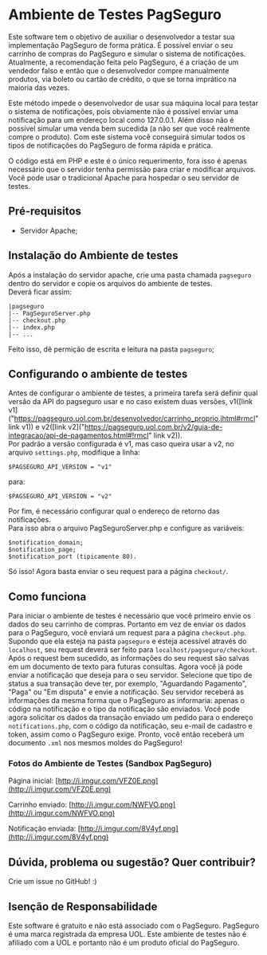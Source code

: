 Ambiente de Testes PagSeguro
==============

Este software tem o objetivo de auxiliar o desenvolvedor a testar sua implementação PagSeguro de forma prática. É possível enviar o seu carrinho de compras do PagSeguro e simular o sistema de notificações. Atualmente, a recomendação feita pelo PagSeguro, é a criação de um vendedor falso e então que o desenvolvedor compre manualmente produtos, via boleto ou cartão de crédito, o que se torna imprático na maioria das vezes. 

Este método impede o desenvolvedor de usar sua máquina local para testar o sistema de notificações, pois obviamente não é possível enviar uma notificação para um endereço local como 127.0.0.1. Além disso não é possível simular uma venda bem sucedida (a não ser que você realmente compre o produto). Com este sistema você conseguirá simular todos os tipos de notificações do PagSeguro de forma rápida e prática.

O código está em PHP e este é o único requerimento, fora isso é apenas necessário que o servidor tenha permissão para criar e modificar arquivos. Você pode usar o tradicional Apache para hospedar o seu servidor de testes.

Pré-requisitos
-------------

* Servidor Apache;

Instalação do Ambiente de testes
-------------
Após a instalação do servidor apache, crie uma pasta chamada `pagseguro` dentro do servidor e copie os arquivos do ambiente de testes.  
Deverá ficar assim:

    |pagseguro
    |-- PagSeguroServer.php
    |-- checkout.php
    |-- index.php
    |-- ...

Feito isso, dê permição de escrita e leitura na pasta `pagseguro`;

Configurando o ambiente de testes
---------------

Antes de configurar o ambiente de testes, a primeira tarefa será definir qual versão da API do pagseguro usar e no caso existem duas versões, v1([link v1]("https://pagseguro.uol.com.br/desenvolvedor/carrinho_proprio.jhtml#rmcl" link v1)) e v2([link v2]("https://pagseguro.uol.com.br/v2/guia-de-integracao/api-de-pagamentos.html#!rmcl" link v2)).  
Por padrão a versão configurada é v1, mas caso queira usar a v2, no arquivo `settings.php`, modifique a linha:

    $PAGSEGURO_API_VERSION = "v1"
para:
    
    $PAGSEGURO_API_VERSION = "v2"

Por fim, é necessário configurar qual o endereço de retorno das notificações.  
Para isso abra o arquivo PagSeguroServer.php e configure as variáveis:

    $notification_domain; 
    $notification_page;
    $notification_port (tipicamente 80).

Só isso! Agora basta enviar o seu request para a página `checkout/`.

Como funciona
---------------

Para iniciar o ambiente de testes é necessário que você primeiro envie os dados do seu carrinho de compras. Portanto em vez de enviar os dados para o PagSeguro, você enviará um request para a página `checkout.php`.  Supondo que ela esteja na pasta `pagseguro` e esteja acessível através do `localhost`, seu request deverá ser feito para `localhost/pagseguro/checkout`. Após o request bem sucedido, as informações do seu request são salvas em um documento de texto para futuras consultas. Agora você já pode enviar a notificação que deseja para o seu servidor. Selecione que tipo de status a sua transação deve ter, por exemplo, "Aguardando Pagamento", "Paga" ou "Em disputa" e envie a notificação. Seu servidor receberá as informações da mesma forma que o PagSeguro as informaria: apenas o código na notificação e o tipo da notificação são enviados. Você pode agora solicitar os dados da transação enviado um pedido para o endereço `notifications.php`, com o código da notificação, seu e-mail de cadastro e token, assim como o PagSeguro exige. Pronto, você então receberá um documento `.xml` nos mesmos moldes do PagSeguro!

### Fotos do Ambiente de Testes (Sandbox PagSeguro)

Página inicial: [http://i.imgur.com/VFZ0E.png](http://i.imgur.com/VFZ0E.png)

Carrinho enviado: [http://i.imgur.com/NWFVO.png](http://i.imgur.com/NWFVO.png)

Notificação enviada: [http://i.imgur.com/8V4yf.png](http://i.imgur.com/8V4yf.png)

Dúvida, problema ou sugestão? Quer contribuir?
------------

Crie um issue no GitHub! :)

Isenção de Responsabilidade
------------
Este software é gratuito e não está associado com o PagSeguro. PagSeguro é uma marca registrada da empresa UOL. Este ambiente de testes não é afiliado com a UOL e portanto não é um produto oficial do PagSeguro.
